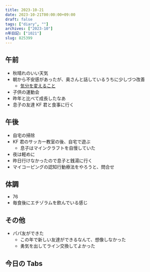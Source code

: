 ```yaml
---
title: 2023-10-21
date: 2023-10-21T00:00:00+09:00
draft: false
tags: ["diary", ""]
archives: ["2023-10"]
n年日記: ["1021"]
slug: 825399
---
```


## 午前

- 秋晴れのいい天気
- 朝から不安感があったが、奥さんと話しているうちに少しづつ改善
  - [気分を変えること](https://scrapbox.io/sk85/気分を変えること)
- 子供の運動会
- 昨年と比べて成長したなあ
- 息子の友達 KF 君と食事に行く

## 午後

- 自宅の掃除
- KF 君のサッカー教室の後、自宅で遊ぶ
  - 息子はマインクラフトを自慢していた
- 夜は軽めに
- 昨日行けなかったので息子と銭湯に行く
- マイコーピングの認知行動療法をやろうと、問合せ

## 体調

- 76
- 毎食後にエチゾラムを飲んでいる感じ

## その他

- パパ友ができた
  - この年で新しい友達ができるなんて、想像しなかった
  - 勇気を出してライン交換してよかった

## 今日の Tabs
